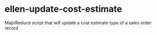 # ellen-update-cost-estimate
Map/Reduce script that will update a cost estimate type of a sales order record
